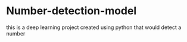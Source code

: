 # Number-detection-model
this is a deep learning project created using python that would detect a number
